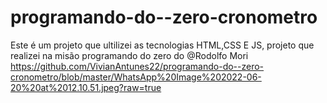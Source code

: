# programando-do--zero-cronometro
Este é um projeto que ultilizei as tecnologias HTML,CSS E JS, projeto que realizei na misão programando do zero do @Rodolfo Mori
<br>
https://github.com/VivianAntunes22/programando-do--zero-cronometro/blob/master/WhatsApp%20Image%202022-06-20%20at%2012.10.51.jpeg?raw=true

